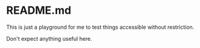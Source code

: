 # README.md 

This is just a playground for me to test things accessible without restriction.

Don't expect anything useful here.
